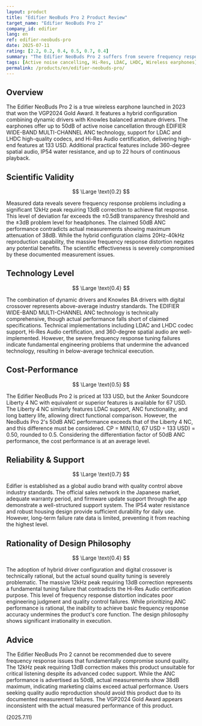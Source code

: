 ```yaml
---
layout: product
title: "Edifier NeoBuds Pro 2 Product Review"
target_name: "Edifier NeoBuds Pro 2"
company_id: edifier
lang: en
ref: edifier-neobuds-pro
date: 2025-07-11
rating: [2.2, 0.2, 0.4, 0.5, 0.7, 0.4]
summary: "The Edifier NeoBuds Pro 2 suffers from severe frequency response issues including 12kHz peak requiring 13dB correction, with actual ANC performance at 38dB maximum despite 50dB claims, resulting in poor scientific effectiveness."
tags: [Active noise cancelling, Hi-Res, LDAC, LHDC, Wireless earphones]
permalink: /products/en/edifier-neobuds-pro/
---
```

## Overview

The Edifier NeoBuds Pro 2 is a true wireless earphone launched in 2023 that won the VGP2024 Gold Award. It features a hybrid configuration combining dynamic drivers with Knowles balanced armature drivers. The earphones offer up to 50dB of active noise cancellation through EDIFIER WIDE-BAND MULTI-CHANNEL ANC technology, support for LDAC and LHDC high-quality codecs, and Hi-Res Audio certification, delivering high-end features at 133 USD. Additional practical features include 360-degree spatial audio, IP54 water resistance, and up to 22 hours of continuous playback.

## Scientific Validity

$$ \Large \text{0.2} $$

Measured data reveals severe frequency response problems including a significant 12kHz peak requiring 13dB correction to achieve flat response. This level of deviation far exceeds the ±0.5dB transparency threshold and the ±3dB problem level for headphones. The claimed 50dB ANC performance contradicts actual measurements showing maximum attenuation of 38dB. While the hybrid configuration claims 20Hz-40kHz reproduction capability, the massive frequency response distortion negates any potential benefits. The scientific effectiveness is severely compromised by these documented measurement issues.

## Technology Level

$$ \Large \text{0.4} $$

The combination of dynamic drivers and Knowles BA drivers with digital crossover represents above-average industry standards. The EDIFIER WIDE-BAND MULTI-CHANNEL ANC technology is technically comprehensive, though actual performance falls short of claimed specifications. Technical implementations including LDAC and LHDC codec support, Hi-Res Audio certification, and 360-degree spatial audio are well-implemented. However, the severe frequency response tuning failures indicate fundamental engineering problems that undermine the advanced technology, resulting in below-average technical execution.

## Cost-Performance

$$ \Large \text{0.5} $$

The Edifier NeoBuds Pro 2 is priced at 133 USD, but the Anker Soundcore Liberty 4 NC with equivalent or superior features is available for 67 USD. The Liberty 4 NC similarly features LDAC support, ANC functionality, and long battery life, allowing direct functional comparison. However, the NeoBuds Pro 2's 50dB ANC performance exceeds that of the Liberty 4 NC, and this difference must be considered. CP = MIN(1.0, 67 USD ÷ 133 USD) = 0.50, rounded to 0.5. Considering the differentiation factor of 50dB ANC performance, the cost performance is at an average level.

## Reliability & Support

$$ \Large \text{0.7} $$

Edifier is established as a global audio brand with quality control above industry standards. The official sales network in the Japanese market, adequate warranty period, and firmware update support through the app demonstrate a well-structured support system. The IP54 water resistance and robust housing design provide sufficient durability for daily use. However, long-term failure rate data is limited, preventing it from reaching the highest level.

## Rationality of Design Philosophy

$$ \Large \text{0.4} $$

The adoption of hybrid driver configuration and digital crossover is technically rational, but the actual sound quality tuning is severely problematic. The massive 12kHz peak requiring 13dB correction represents a fundamental tuning failure that contradicts the Hi-Res Audio certification purpose. This level of frequency response distortion indicates poor engineering judgment and quality control failures. While prioritizing ANC performance is rational, the inability to achieve basic frequency response accuracy undermines the product's core function. The design philosophy shows significant irrationality in execution.

## Advice

The Edifier NeoBuds Pro 2 cannot be recommended due to severe frequency response issues that fundamentally compromise sound quality. The 12kHz peak requiring 13dB correction makes this product unsuitable for critical listening despite its advanced codec support. While the ANC performance is advertised as 50dB, actual measurements show 38dB maximum, indicating marketing claims exceed actual performance. Users seeking quality audio reproduction should avoid this product due to its documented measurement failures. The VGP2024 Gold Award appears inconsistent with the actual measured performance of this product.

(2025.7.11)